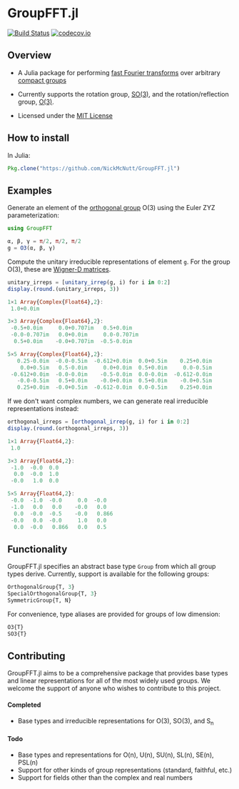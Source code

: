 # GroupFFT.jl

[![Build Status](https://travis-ci.org/NickMcNutt/GroupFFT.jl.svg?branch=master)](https://travis-ci.org/NickMcNutt/GroupFFT.jl)
[![codecov.io](http://codecov.io/github/NickMcNutt/GroupFFT.jl/coverage.svg?branch=master)](http://codecov.io/github/NickMcNutt/GroupFFT.jl?branch=master)

## Overview

* A Julia package for performing [fast Fourier transforms](https://en.wikipedia.org/wiki/Fast_Fourier_transform) over arbitrary [compact groups](https://en.wikipedia.org/wiki/Compact_group)

* Currently supports the rotation group, [SO(3)](https://en.wikipedia.org/wiki/Rotation_group_SO(3)), and the rotation/reflection group, [O(3)](https://en.wikipedia.org/wiki/Orthogonal_group).

* Licensed under the [MIT License](https://opensource.org/licenses/MIT)

## How to install

In Julia:
```julia
Pkg.clone("https://github.com/NickMcNutt/GroupFFT.jl")
```

## Examples

Generate an element of the [orthogonal group](https://en.wikipedia.org/wiki/Orthogonal_group) O(3) using the Euler ZYZ parameterization:

```julia
using GroupFFT

α, β, γ = π/2, π/2, π/2
g = O3(α, β, γ)
```

Compute the unitary irreducible representations of element `g`. For the group O(3), these are [Wigner-D matrices](https://en.wikipedia.org/wiki/Wigner_D-matrix).

```julia
unitary_irreps = [unitary_irrep(g, i) for i in 0:2]
display.(round.(unitary_irreps, 3))
```
```julia
1×1 Array{Complex{Float64},2}:
 1.0+0.0im

3×3 Array{Complex{Float64},2}:
 -0.5+0.0im     0.0+0.707im   0.5+0.0im  
 -0.0-0.707im   0.0+0.0im     0.0-0.707im
  0.5+0.0im    -0.0+0.707im  -0.5-0.0im  

5×5 Array{Complex{Float64},2}:
   0.25-0.0im  -0.0-0.5im  -0.612+0.0im  0.0+0.5im    0.25+0.0im
    0.0+0.5im   0.5-0.0im     0.0+0.0im  0.5+0.0im     0.0-0.5im
 -0.612+0.0im  -0.0-0.0im    -0.5-0.0im  0.0-0.0im  -0.612-0.0im
   -0.0-0.5im   0.5+0.0im    -0.0+0.0im  0.5+0.0im    -0.0+0.5im
   0.25+0.0im  -0.0+0.5im  -0.612-0.0im  0.0-0.5im    0.25+0.0im
```

If we don't want complex numbers, we can generate real irreducible representations instead:

```julia
orthogonal_irreps = [orthogonal_irrep(g, i) for i in 0:2]
display.(round.(orthogonal_irreps, 3))
```

```julia
1×1 Array{Float64,2}:
 1.0

3×3 Array{Float64,2}:
 -1.0  -0.0  0.0
  0.0  -0.0  1.0
 -0.0   1.0  0.0

5×5 Array{Float64,2}:
 -0.0  -1.0  -0.0     0.0  -0.0  
 -1.0   0.0   0.0    -0.0   0.0  
  0.0  -0.0  -0.5    -0.0   0.866
 -0.0   0.0  -0.0     1.0   0.0  
  0.0  -0.0   0.866   0.0   0.5
```

## Functionality

GroupFFT.jl specifies an abstract base type `Group` from which all group types derive. Currently, support is available for the following groups:

```julia
OrthogonalGroup{T, 3}
SpecialOrthogonalGroup{T, 3}
SymmetricGroup{T, N}
```

For convenience, type aliases are provided for groups of low dimension:

```julia
O3{T}
SO3{T}
```

## Contributing

GroupFFT.jl aims to be a comprehensive package that provides base types and linear representations for all of the most widely used groups.
We welcome the support of anyone who wishes to contribute to this project.

#### Completed

* Base types and irreducible representations for O(3), SO(3), and S<sub>n</sub>

#### Todo

* Base types and representations for O(n), U(n), SU(n), SL(n), SE(n), PSL(n)
* Support for other kinds of group representations (standard, faithful, etc.)
* Support for fields other than the complex and real numbers
